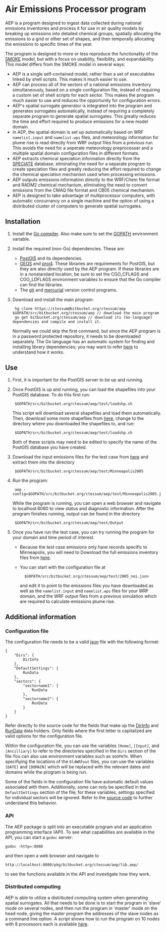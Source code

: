 # **A**ir **E**missions **P**rocessor program

AEP is a program designed to ingest data collected during national emissions inventories and process it for use in air quality models by breaking up emissions into detailed chemical groups, spatially allocating the emissions to a grid or other set of shapes, and then temporally allocating the emissions to specific times of the year.

The program is designed to more or less reproduce the functionality of the [SMOKE](http://www.cmascenter.org/smoke/) model, but with a focus on usability, flexibility, and expandability. This model differs from the SMOKE model in several ways:

* AEP is a single self-contained model, rather than a set of executables linked by shell scripts. This makes it much easier to use.
* AEP can process all of the sectors of a national emissions inventory simultaneously, based on a single configuration file, instead of requiring a custom set of shell scripts for each sector. This makes the program much easier to use and reduces the opportunity for configuration errors.
* AEP's spatial surrogate generator is integrated into the program and generates surrogates automatically, instead of requiring a completely separate program to generate spatial surrogates. This greatly reduces the time and effort required to produce emissions for a new model domain.
* In AEP, the spatial domain is set up automatically based on WRF `namelist.input` and `namelist.wps` files, and meteorology information for plume rise is read directly from WRF output files from a previous run. This avoids the need for a seperate meteorology preprocesser and a multiple spatial domain configuration files in different formats.
* AEP extracts chemical speciation information directly from the [SPECIATE](http://www.epa.gov/ttnchie1/software/speciate/) database, eliminating the need for a separate program to create speciation files and greatly reducing the effort required to change the chemical speciation mechanism used when processing emissions.
* AEP outputs emissions information directly to the WRF/Chem file format and RADM2 chemical mechanism, eliminating the need to convert emissions from the CMAQ file format and CB05 chemical mechanism.
* AEP is designed to take advantage of multiprocessor computers, with automatic concurrancy on a single machine and the option of using a distributed cluster of computers to generate spatial surrogates.

## Installation

1. Install the [Go compiler](http://golang.org/doc/install). Also make sure to set the [GOPATH](http://golang.org/doc/code.html#GOPATH) environment variable.

2. Install the required (non-Go) dependencies. These are:
	* [PostGIS](http://postgis.net/) and its dependencies.
	* [GEOS](http://trac.osgeo.org/geos/) and [proj4](http://trac.osgeo.org/proj/). These libraries are requirements for PostGIS, but they are also directly used by the AEP program. If these libraries are in a nonstandard location, be sure to set the CGO\_CFLAGS and CGO\_LDFLAGS environment variables to ensure that the Go compiler can find the libraries.
	* The [git](http://git-scm.com/) and [mercurial](http://mercurial.selenic.com/) version control programs.

3. Download and install the main program:

		hg clone https://ctessum@bitbucket.org/ctessum/aep $GOPATH/src/bitbucket.org/ctessum/aep // download the main program
		go get bitbucket.org/ctessum/aep // download its (Go-language) dependencies and compile and install it.
	Normally we could skip the first command, but since the AEP program is in a password protected repository, it needs to be downloaded separately. The Go language has an automatic system for finding and installing library dependencies; you may want to refer [here](http://golang.org/doc/code.html) to understand how it works.

## Use

1. First, it is important for the PostGIS server to be up and running. 

2. Once PostGIS is up and running, you can load the shapefiles into your PostGIS database. To do this first run:
		
		$GOPATH/src/bitbucket.org/ctessum/aep/test/loadshp.sh
	This script will download several shapefiles and load them automatically. Then, download some more shapefiles from [here](https://bitbucket.org/ctessum/aep/downloads), change to the directory where you downloaded the shapefiles to, and run:

		$GOPATH/src/bitbucket.org/ctessum/aep/test/loadshp.sh
	Both of these scripts may need to be edited to specify the name of the PostGIS database you have created.

3. Download the input emissions files for the test case from [here](https://bitbucket.org/ctessum/aep/downloads) and extract them into the directory 

		$GOPATH/src/bitbucket.org/ctessum/aep/test/Minneapolis2005

4. Run the program: 

		aep -config=$GOPATH/src/bitbucket.org/ctessum/aep/test/Minneapolis2005.json. 
	While the program is running, you can open a web browser and navigate to localhost:6060 to view status and diagnostic information.
	After the program finishes running, output can be found in the directory 

		$GOPATH/src/bitbucket.org/ctessum/aep/test/Output

5. Once you have run the test case, you can try running the program for your domain and time period of interest.
	* Because the test case emissions only have records specific to Minneapolis, you will need to Download the full emissions inventory files from [here](ftp://ftp.epa.gov/EmisInventory/2005v4_2/2005emis).
	* You can start with the configuration file at 

			$GOPATH/src/bitbucket.org/ctessum/aep/test/2005_nei.json 
		and edit it to point to the emissions files you have downloaded as well as the `namelist.input` and `namelist.wps` files for your WRF domain, and the WRF output files from a previous simulation which are required to calculate emissions plume rise.


## Additional information

### Configuration file

The configuration file needs to be a valid [json](http://en.wikipedia.org/wiki/JSON) file with the following format:

	{
		"Dirs": {
			DirInfo
		},
		"DefaultSettings": {
			RunData
		},
		"sectors": {
			"sectorname1": {
				RunData
			},
			"sectorname2": {
				RunData
			}
		}
	}
Refer directly to the source code for the fields that make up the 
[DirInfo](https://bitbucket.org/ctessum/aep/src/default/lib.aep/configure.go#cl-71)
and [RunData](https://bitbucket.org/ctessum/aep/src/default/lib.aep/configure.go#cl-78) data holders. Only fields where the first letter is capitalized are valid options for the configuration file.

Within the configuration file, you can use the variables `[Home]`, `[Input]`, and `[Ancilliary]` to refer to the directories specified in the `Dirs` section of the file.You can also use environment variables such as `$GOPATH`. When specifiying the locations of the `OldWRFout` files, you can use the variables `[DATE]` and `[DOMAIN]` which will be replaced with the relevant dates and domains while the program is being run.

Some of the fields in the configuration file have automatic default values associated with them. Additionally, some can only be specified in the `DefaultSettings` section of the file; for these variables, settings specified for individual sectors will be ignored. Refer to the [source code](https://bitbucket.org/ctessum/aep/src/default/lib.aep/configure.go#cl-177) to further understand this behavior.

### API

The AEP package is split into an executable program and an application programming interface (API). To see what capabilities are available in the API, you can start a `godoc` server:
	
	godoc -http=:8080

and then open a web browser and navigate to 

	http://localhost:8080/pkg/bitbucket.org/ctessum/aep/lib.aep/
to see the functions available in the API and investigate how they work.

### Distributed computing

AEP is able to utilize a distributed computing system when generating spatial surrogates. All that needs to be done is to start the program in 'slave' mode on several nodes, and then run the program in 'master' mode on the head node, giving the master program the addresses of the slave nodes as a command line option. A script shows how to run the program on 10 nodes with 8 processors each is available [here](https://bitbucket.org/ctessum/aep/src/default/test/run_distributed.pbs).

